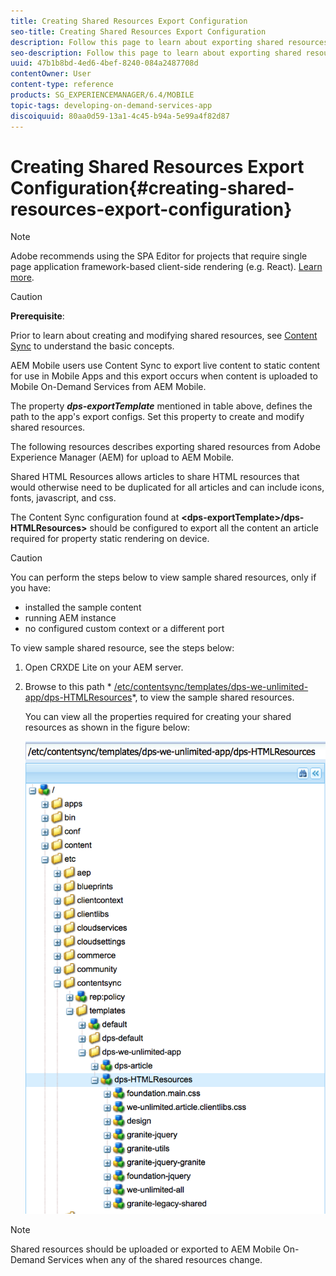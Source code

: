 ```yaml
---
title: Creating Shared Resources Export Configuration
seo-title: Creating Shared Resources Export Configuration
description: Follow this page to learn about exporting shared resources from Adobe Experience Manager (AEM) for upload to AEM Mobile.
seo-description: Follow this page to learn about exporting shared resources from Adobe Experience Manager (AEM) for upload to AEM Mobile.
uuid: 47b1b8bd-4ed6-4bef-8240-084a2487708d
contentOwner: User
content-type: reference
products: SG_EXPERIENCEMANAGER/6.4/MOBILE
topic-tags: developing-on-demand-services-app
discoiquuid: 80aa0d59-13a1-4c45-b94a-5e99a4f82d87
---
```


# Creating Shared Resources Export Configuration{#creating-shared-resources-export-configuration}

>[!NOTE]
>
>Adobe recommends using the SPA Editor for projects that require single page application framework-based client-side rendering (e.g. React). [Learn more](../../sites/developing/using/spa-overview.md).

>[!CAUTION]
>
>**Prerequisite**:
>
>Prior to learn about creating and modifying shared resources, see [Content Sync](../../mobile/using/mobile-ondemand-contentsync.md) to understand the basic concepts.

AEM Mobile users use Content Sync to export live content to static content for use in Mobile Apps and this export occurs when content is uploaded to Mobile On-Demand Services from AEM Mobile.

The property ***dps-exportTemplate*** mentioned in table above, defines the path to the app's export configs. Set this property to create and modify shared resources.

The following resources describes exporting shared resources from Adobe Experience Manager (AEM) for upload to AEM Mobile.

Shared HTML Resources allows articles to share HTML resources that would otherwise need to be duplicated for all articles and can include icons, fonts, javascript, and css.

The Content Sync configuration found at **&lt;dps-exportTemplate&gt;/dps-HTMLResources&gt;** should be configured to export all the content an article required for property static rendering on device.

>[!CAUTION]
>
>You can perform the steps below to view sample shared resources, only if you have:
>
>* installed the sample content
>* running AEM instance
>* no configured custom context or a different port

To view sample shared resource, see the steps below:

1. Open CRXDE Lite on your AEM server.
1. Browse to this path * [/etc/contentsync/templates/dps-we-unlimited-app/dps-HTMLResources](http://localhost:4502/crx/de/index.jsp#/etc/contentsync/templates/dps-we-unlimited-app/dps-HTMLResources)*, to view the sample shared resources.

   You can view all the properties required for creating your shared resources as shown in the figure below:

   ![](assets/chlimage_1-152.png)

>[!NOTE]
>
>Shared resources should be uploaded or exported to AEM Mobile On-Demand Services when any of the shared resources change.
